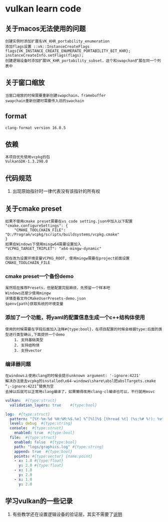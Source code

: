 # vulkan learn code

## 关于macos无法使用的问题

```text
创建实例时添加扩展名VK_KHR_portability_enumeration
添加flags设置 ::vk::InstanceCreateFlags flags{VK_INSTANCE_CREATE_ENUMERATE_PORTABILITY_BIT_KHR};
instanceCreateInfo.setFlags(flags);
创建逻辑设备时添加扩展VK_KHR_portability_subset，这个和swapchan扩展在同一个列表中
```

## 关于窗口缩放

```text
当窗口缩放的时候需要重新创建swapchain，framebuffer
swapchain重新创建时需要传入旧的swachain
```

## format

```text
clang-format version 16.0.5
```

## 依赖

```text
本项目优先使用vcpkg的包
VulkanSDK-1.3.290.0
```

 ## 代码规范

1. 出现原始指针时一律代表没有该指针的所有权

## 关于cmake preset

```text
如果不使用cmake preset需要在vs code setting.json中加入以下配置
"cmake.configureSettings": {
    "CMAKE_TOOLCHAIN_FILE": "D:/Program/vcpkg/scripts/buildsystems/vcpkg.cmake"
}
如果在Windows下使用mingw64需要设置加入
"VCPKG_TARGET_TRIPLET": "x64-mingw-dynamic"

现在改为设置环境变量VCPKG_ROOT, 使用mingw需要在project前面设置CMAKE_TOOLCHAIN_FILE
```

### cmake preset一个备份demo

```text
虽然现在推荐Presets，但是配置完挺麻烦，先预留一个样本吧
Windows还是少使用mingw
详情查看文件CMakeUserPresets-demo.json
$penv{path}获取系统的环境变量
```

### 添加了一个功能，将yaml的配置信息生成一个c++结构体使用

```text
使用的时候需要在字段后面加入注释#{type:bool}，在项目配置的时候会根据type:后面的类型进行类型确认,下面提供一个demo
    1. 支持基础类型
    2. 支持结构体
    3. 支持vector
```

### 编译器问题

```text
在windows上使用clang的时候会提示unknown argument: '-ignore:4221'
解决办法是去vcpkg的installed\x64-windows\share\absl把abslTargets.cmake “;-ignore:4221”替换为空
去掉以后就可以正常用clang编译了，如果懒得改用clang-cl编译也可以，不行就用msvc
```

```yaml
vulkan:  #{type:struct}
  validation_layers: true    #{type:bool}

log:  #{type:struct}
  pattern: "[%Y-%m-%d %H:%M:%S.%e] %^[%l]%$ [thread %t] (%s:%# %!): %v"  #{type:string}
  level: debug  #{type:string}
  console:  #{type:struct}
    enabled: true  #{type:bool}
  file:  #{type:struct}
    enabled: false  #{type:bool}
    path: "logs/graphics.log" #{type:string}
    append: true  #{type:bool}
    points: #{type:vector} {name:point}
    - x: 1.0 #{type:float}
      y: 2.0 #{type:float}
    - x: 1.0
      y: 2.0
    - x: 1.0
      y: 2.0

```

## 学习vulkan的一些记录

 1. 有些教学还在设置逻辑设备的验证层，其实不需要了[说明](https://www.lunarg.com/wp-content/uploads/2019/04/UberLayer_V3.pdf)
